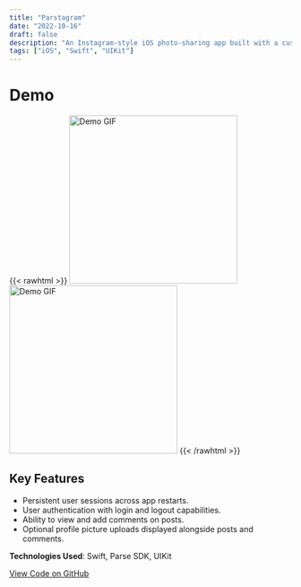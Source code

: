 ```yaml
---
title: "Parstagram"
date: "2022-10-16"
draft: false
description: "An Instagram-style iOS photo-sharing app built with a custom Parse backend, enabling users to post photos, view a global feed, and add comments in real time."
tags: ["iOS", "Swift", "UIKit"]
---
```


# Demo
{{< rawhtml >}}
<img src="/images/insta1.gif" alt="Demo GIF" width="300"/>
<img src="/images/insta2.gif" alt="Demo GIF" width="300"/>
{{< /rawhtml >}}

## Key Features

- Persistent user sessions across app restarts.​
- User authentication with login and logout capabilities.​
- Ability to view and add comments on posts.​
- Optional profile picture uploads displayed alongside posts and comments.​

**Technologies Used**: Swift, Parse SDK, UIKit​

[View Code on GitHub](https://github.com/lukebenda/codepath_ios_parstagram)

